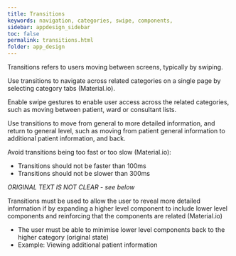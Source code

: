 ```yaml
---
title: Transitions 
keywords: navigation, categories, swipe, components, 
sidebar: appdesign_sidebar
toc: false
permalink: transitions.html
folder: app_design 
---
```


Transitions refers to users moving between screens, typically by swiping.  

Use transitions to navigate across related categories on a single page by selecting category tabs (Material.io).  

Enable swipe gestures to enable user access across the related categories, such as moving between patient, ward or consultant lists.  

Use transitions to move from general to more detailed information, and return to general level, such as moving from patient general information to additional patient information, and back.   

Avoid transitions being too fast or too slow (Material.io):
* Transitions should not be faster than 100ms 
* Transitions should not be slower than 300ms 

_ORIGINAL TEXT IS NOT CLEAR - see below_

Transitions must be used to allow the user to reveal more detailed information if by expanding a higher level component to include lower level components and reinforcing that the components are related (Material.io)
* The user must be able to minimise lower level components back to the higher category (original state)  
* Example: Viewing additional patient information

